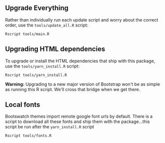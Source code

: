 ## Upgrade Everything

Rather than individually run each update script and worry about the correct order, use the `tools/update_all.R` script:

``` shell
Rscript tools/main.R
```


## Upgrading HTML dependencies

To upgrade or install the HTML dependencies that ship with this package, use the `tools/yarn_install.R` script:

``` shell
Rscript tools/yarn_install.R
```

**Warning:** Upgrading to a new major version of Bootstrap won't be as simple as running this R script. We'll cross that bridge when we get there.

## Local fonts

Bootswatch themes import remote google font urls by default. There is a script
to download all these fonts and ship them with the package...this script be run after the `yarn_install.R` script

``` shell
Rscript tools/fonts.R
```
